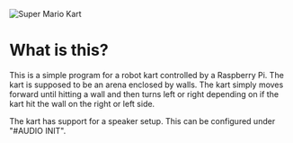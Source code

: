 ![Super Mario Kart](https://upload.wikimedia.org/wikipedia/commons/9/99/Super-Mario-Kart-Logo.png)

# What is this?
This is a simple program for a robot kart controlled by a Raspberry Pi. The kart is supposed to be an arena enclosed by walls.
The kart simply moves forward until hitting a wall and then turns left or right depending on if the kart hit the wall on the right or left side.

The kart has support for a speaker setup. This can be configured under "#AUDIO INIT".
